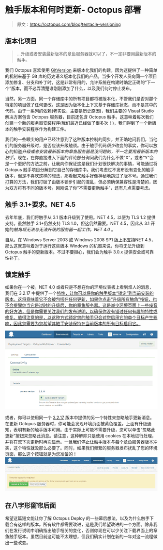 # 触手版本和何时更新- Octopus 部署

> 原文：<https://octopus.com/blog/tentacle-versioning>

## 版本化项目

> ...升级或者安装最新版本的章鱼服务器就可以了，不一定非要用最新版本的触手。

我们 Octopus 喜欢使用 [GitVersion](https://github.com/GitTools/GitVersion) 来版本化我们的构建，因为这提供了一种简单的机制来基于 Git 库的历史语义版本化我们的产品。当多个开发人员向同一个项目添加修复、分支和补丁时，这是非常有用的，允许系统在构建时确定正确的“下一个”版本，而不必弄清楚谁刚刚添加了什么，以及我们何时停止发布。

当然，另一方面，同一个存储库中的所有项目都将被版本化，不管我们是否对那个特定的项目做了任何更改。这是因为版本化上下文基于存储库状态，而不是其中的代码。由于一系列的依赖(老实说，主要是历史原因)，我们主要的 Visual Studio 解决方案包含 Octopus 服务器，目前还包含 Octopus 触手。这意味着每次我们创建一个新的服务器安装程序(我们最近已经做了很多次！)，我们得到了一个新版本的触手安装程序作为构建工件。

我们的一些眼尖的用户已经注意到了这种版本控制的同步，并正确地问我们，当他们的服务器升级时，是否应该升级触须。由于触手代码*很少*改变的事实，你可以放心的知道*升级或者安装最新版本的章鱼服务器是没问题的，不一定要用最新版本的触手*。现在，在你直接进入下面的评论部分询问我们为什么不做“X”，或者“Y”会是一个更好的方法之前，让我向你保证这是我们计划很快解决的事情，可能通过将 Octopus 触手项目分解到它自己的存储库中。我们考虑过不发布没有变化的触手版本，但是不喜欢这样的想法，那看起来触手好像神秘地跳过了版本号。通过我们打算的方法，我们打破了由版本锁步引起的混乱，但必须确保兼容性是清楚的，因为双方将有不同的版本号。刚刚说了你“不需要更新触手”，还有几点需要考虑。

## 触手 3.1+要求。NET 4.5

去年年底，我们将触手从 3.1 版本升级到了使用。NET 4.5，以便为 TLS 1.2 提供支持。虽然触手 3.1+仍然支持 TLS 1.0，但这仍然需要。NET 4.5，因此从 3.1 开始的*触角将无法与无法升级的服务器一起工作。NET 4.0* 。

自从。在 Windows Server 2003 或 Windows 2008 SP1 版上[不支持](https://www.microsoft.com/en-us/download/details.aspx?id=30653#system-requirements)NET 4.5，那么这就意味着对于运行这些版本 Windows 的机器来说，你将无法升级到 Octopus 触手的更新版本。不过不要担心，我们会为触手 3.0.x 提供安全或可靠性补丁。

## 锁定触手

如果你在一个被。NET 4.0 或者只是不想在你的环境仪表板上看到烦人的消息，我们在 3.2.17 中提供了一个[特性，让你可以将你的触手版本“锁定”到当前安装的版本。这将意味着它不会被包括在任何更新，如果你点击“升级所有触角”按钮，也不会提醒你当它是过时的升级后，你的章鱼服务器。这是减少环境页面上一些噪音的好方法，但是你需要关注我们的发布说明，以确保你没有错过任何有趣的特性或修复。值得注意的是，以这种方式锁定您的触手只会对您启用它的单个目标产生影响，因此您需要为您希望其触手安装保持在当前版本的所有目标启用它。](https://github.com/OctopusDeploy/Issues/issues/2237)

![](img/c64866fa7abe3a820fda676c540bcd9a.png)

或者，你可以使用同一个 [3.2.17](https://github.com/OctopusDeploy/Issues/issues/2237) 版本中提供的另一个特性来忽略触手更新消息。在更新 Octopus 服务器时，你可能会发现环境页面被黄色覆盖，上面有升级通知，表明有新的触手版本可用。由于实际上可能不需要升级，您可以单击“忽略此更新”按钮来忽略此消息。请注意，这种解除只是使用 cookies 在本地进行处理，并将在您下次更新时再次显示。一旦我们停止让触手版本与每个章鱼服务器版本冲突，这个特性就没那么必要了。同时，如果我们频繁的服务器发布扰乱了您的环境页面，那么这个按钮就是为您准备的！![](img/92a280ab2d0e7112ced3401625b9fcd1.png)

## 在八字形窗帘后面

希望这篇短文能让你了解 Octopus Deploy 的一些幕后想法，以及为什么触手下载会有这样的版本。所有软件都需要改进，这是我们希望改进的一个方面。除非我们在发行说明中明确指出触手相关的变化，否则你现在可以少关注下载界面上的章鱼触手版本。虽然目前这可能不太理想，但我们确实计划在新的一年对这一流程做出一些改变。